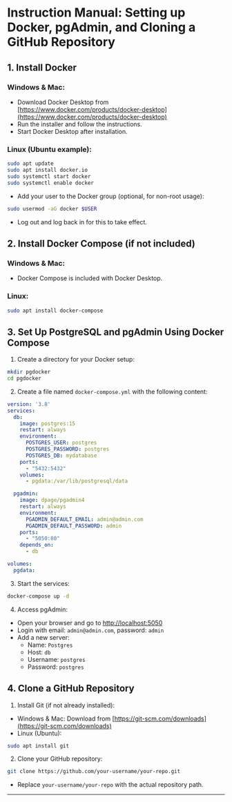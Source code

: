 # Instruction Manual: Setting up Docker, pgAdmin, and Cloning a GitHub Repository

## 1. Install Docker

### Windows & Mac:
- Download Docker Desktop from [https://www.docker.com/products/docker-desktop](https://www.docker.com/products/docker-desktop)
- Run the installer and follow the instructions.
- Start Docker Desktop after installation.

### Linux (Ubuntu example):
```sh
sudo apt update
sudo apt install docker.io
sudo systemctl start docker
sudo systemctl enable docker
```
- Add your user to the Docker group (optional, for non-root usage):
```sh
sudo usermod -aG docker $USER
```
- Log out and log back in for this to take effect.

## 2. Install Docker Compose (if not included)

### Windows & Mac:
- Docker Compose is included with Docker Desktop.

### Linux:
```sh
sudo apt install docker-compose
```

## 3. Set Up PostgreSQL and pgAdmin Using Docker Compose
1. Create a directory for your Docker setup:
```sh
mkdir pgdocker
cd pgdocker
```

2. Create a file named `docker-compose.yml` with the following content:
```yaml
version: '3.8'
services:
  db:
    image: postgres:15
    restart: always
    environment:
      POSTGRES_USER: postgres
      POSTGRES_PASSWORD: postgres
      POSTGRES_DB: mydatabase
    ports:
      - "5432:5432"
    volumes:
      - pgdata:/var/lib/postgresql/data

  pgadmin:
    image: dpage/pgadmin4
    restart: always
    environment:
      PGADMIN_DEFAULT_EMAIL: admin@admin.com
      PGADMIN_DEFAULT_PASSWORD: admin
    ports:
      - "5050:80"
    depends_on:
      - db

volumes:
  pgdata:
```

3. Start the services:
```sh
docker-compose up -d
```

4. Access pgAdmin:
- Open your browser and go to [http://localhost:5050](http://localhost:5050)
- Login with email: `admin@admin.com`, password: `admin`
- Add a new server:
  - Name: `Postgres`
  - Host: `db`
  - Username: `postgres`
  - Password: `postgres`

## 4. Clone a GitHub Repository

1. Install Git (if not already installed):

- Windows & Mac: Download from [https://git-scm.com/downloads](https://git-scm.com/downloads)
- Linux (Ubuntu):
```sh
sudo apt install git
```

2. Clone your GitHub repository:
```sh
git clone https://github.com/your-username/your-repo.git
```
- Replace `your-username/your-repo` with the actual repository path.

---

